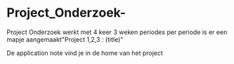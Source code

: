 # Project_Onderzoek-
Project Onderzoek werkt met 4 keer 3 weken periodes 
per periode is er een mapje aangemaakt"Project 1,2,3 : (title)" 

De application note vind je in de home van het project 
